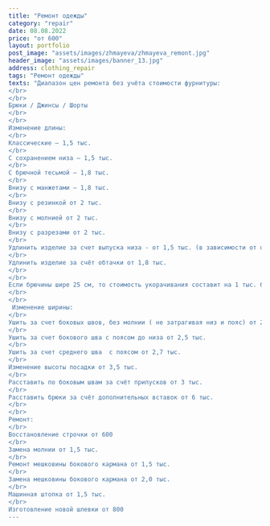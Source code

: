 ```yaml
---
title: "Ремонт одежды"
category: "repair"
date: 08.08.2022
price: "от 600"
layout: portfolio
post_image: "assets/images/zhmayeva/zhmayeva_remont.jpg"
header_image: "assets/images/banner_13.jpg"
address: сlothing_repair
tags: "Ремонт одежды"
texts: "Диапазон цен ремонта без учёта стоимости фурнитуры:
</br>
</br>
Брюки / Джинсы / Шорты
</br>
</br>
Изменение длины:
</br>
Классические – 1,5 тыс.
</br>
С сохранением низа – 1,5 тыс.
</br>
С брючной тесьмой – 1,8 тыс.
</br>
Внизу с манжетами – 1,8 тыс.
</br>
Внизу с резинкой от 2 тыс.
</br>
Внизу с молнией от 2 тыс.
</br>
Внизу с разрезами от 2 тыс.
</br>
Удлинить изделие за счет выпуска низа - от 1,5 тыс. (в зависимости от обработки низа)
</br>
Удлинить изделие за счёт обтачки от 1,8 тыс.
</br>
</br>
Если брючины шире 25 см, то стоимость укорачивания составит на 1 тыс. больше
</br>
</br>
 Изменение ширины:
</br>
Ушить за счет боковых швов, без молнии ( не затрагивая низ и пояс) от 2,5 тыс.
</br>
Ушить за счет бокового шва с поясом до низа от 2,5 тыс.
</br>
Ушить за счет среднего шва  с поясом от 2,7 тыс.
</br>
Изменение высоты посадки от 3,5 тыс.
</br>
Расставить по боковым швам за счёт припусков от 3 тыс.
</br>
Расставить брюки за счёт дополнительных вставок от 6 тыс.
</br>
</br>
Ремонт:
</br>
Восстановление строчки от 600 
</br>
Замена молнии от 1,5 тыс.
</br>
Ремонт мешковины бокового кармана от 1,5 тыс.
</br>
Замена мешковины бокового кармана от 2,0 тыс.
</br>
Машинная штопка от 1,5 тыс.
</br>
Изготовление новой шлевки от 800
---
```

